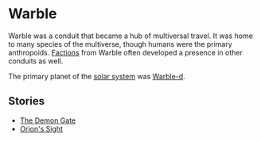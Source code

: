 # Warble

<meta property="og:description" content="Warble was a conduit that became a hub of multiversal travel. It was home to many species of the multiverse.">

Warble was a conduit that became a hub of multiversal travel. It was home to many species of the multiverse, though humans were the primary anthropoids. [Factions](factions/introduction.md) from Warble often developed a presence in other conduits as well.

The primary planet of the [solar system](solar-system/introduction.md) was [Warble-d](solar-system/warble-d/introduction.md).

## Stories

- [The Demon Gate](../../../stories/demon-gate.md)
- [Orion's Sight](../../../stories/orions-sight.md)